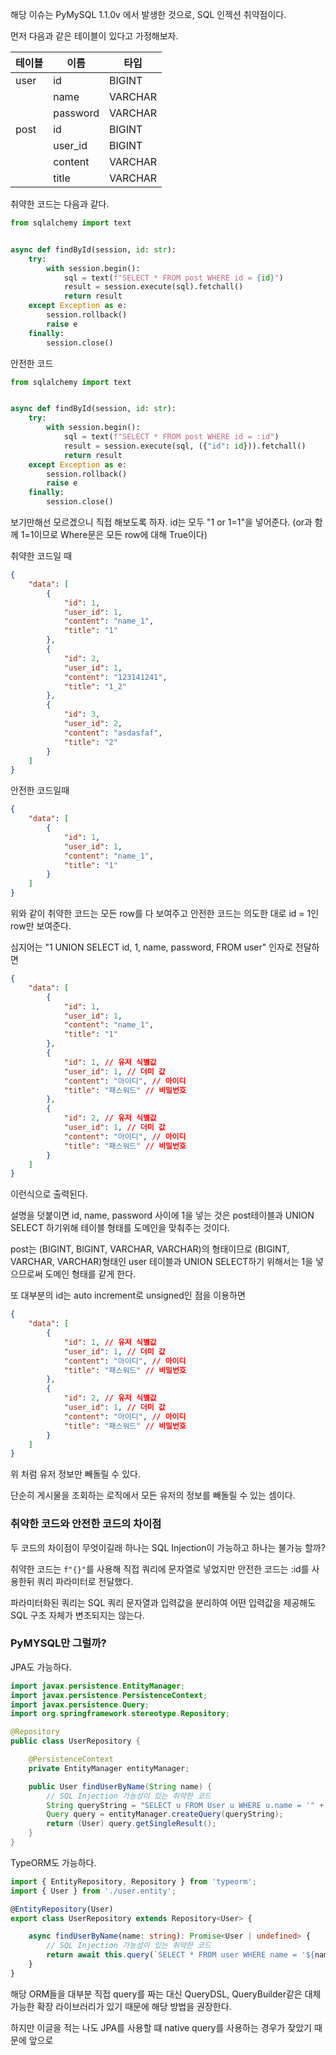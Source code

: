 해당 이슈는 PyMySQL 1.1.0v 에서 발생한 것으로, SQL 인젝션 취약점이다.

먼저 다음과 같은 테이블이 있다고 가정해보자.

| 테이블  | 이름       | 타입      |
| ---- | -------- | ------- |
| user | id       | BIGINT  |
|      | name     | VARCHAR |
|      | password | VARCHAR |
| post | id       | BIGINT  |
|      | user_id  | BIGINT  |
|      | content  | VARCHAR |
|      | title    | VARCHAR |


취약한 코드는 다음과 같다.
```python
from sqlalchemy import text


async def findById(session, id: str):  
    try:  
        with session.begin():  
            sql = text(f"SELECT * FROM post WHERE id = {id}")  
            result = session.execute(sql).fetchall()   
            return result
    except Exception as e:  
        session.rollback()  
        raise e  
    finally:  
        session.close()
```

안전한 코드
```python
from sqlalchemy import text


async def findById(session, id: str):  
    try:  
        with session.begin():  
            sql = text(f"SELECT * FROM post WHERE id = :id")  
            result = session.execute(sql, ({"id": id})).fetchall()   
            return result
    except Exception as e:  
        session.rollback()  
        raise e  
    finally:  
        session.close()
```

보기만해선 모르겠으니 직접 해보도록 하자.
id는 모두 "1 or 1=1"을 넣어준다. (or과 함께 1=1이므로 Where문은 모든 row에 대해 True이다)

취약한 코드일 때
```json
{
	"data": [
		{
			"id": 1,
			"user_id": 1,
			"content": "name_1",
			"title": "1"
		},
		{
			"id": 2,
			"user_id": 1,
			"content": "123141241",
			"title": "1_2"
		},
		{
			"id": 3,
			"user_id": 2,
			"content": "asdasfaf",
			"title": "2"
		}
	]
}
```

안전한 코드일때
```json
{
	"data": [
		{
			"id": 1,
			"user_id": 1,
			"content": "name_1",
			"title": "1"
		}
	]
}
```
위와 같이 취약한 코드는 모든 row를 다 보여주고 안전한 코드는 의도한 대로 id = 1인 row만 보여준다.

심지어는
"1 UNION SELECT id, 1, name, password, FROM user" 인자로 전달하면
```json
{
	"data": [
		{
			"id": 1,
			"user_id": 1,
			"content": "name_1",
			"title": "1"
		},
		{
			"id": 1, // 유저 식별값
			"user_id": 1, // 더미 값
			"content": "아이디", // 아이디
			"title": "패스워드" // 비밀번호
		},
		{
			"id": 2, // 유저 식별값
			"user_id": 1, // 더미 값
			"content": "아이디", // 아이디
			"title": "패스워드" // 비밀번호
		}
	]
}
```
이런식으로 출력된다.

설명을 덧붙이면 id, name, password 사이에  1을 넣는 것은 post테이블과 UNION SELECT 하기위해
테이블 형태를 도메인을 맞춰주는 것이다.

post는 (BIGINT, BIGINT, VARCHAR, VARCHAR)의 형태이므로 (BIGINT, VARCHAR, VARCHAR)형태인
user 테이블과 UNION SELECT하기 위해서는 1을 넣으므로써 도메인 형태를 같게 한다.

또 대부분의 id는 auto increment로 unsigned인 점을 이용하면
```json
{
	"data": [
		{
			"id": 1, // 유저 식별값
			"user_id": 1, // 더미 값
			"content": "아이디", // 아이디
			"title": "패스워드" // 비밀번호
		},
		{
			"id": 2, // 유저 식별값
			"user_id": 1, // 더미 값
			"content": "아이디", // 아이디
			"title": "패스워드" // 비밀번호
		}
	]
}
```
위 처럼 유저 정보만 빼돌릴 수 있다.

단순히 게시물을 조회하는 로직에서 모든 유저의 정보를 빼돌릴 수 있는 셈이다.

### 취약한 코드와 안전한 코드의 차이점
두 코드의 차이점이 무엇이길래 하나는 SQL Injection이 가능하고 하나는 불가능 할까?

취약한 코드는 `f"{}"`를 사용해 직접 쿼리에 문자열로 넣었지만
안전한 코드는 :id를 사용한뒤 쿼리 파라미터로 전달했다.

파라미터화된 쿼리는 SQL 쿼리 문자열과 입력값을 분리하여 어떤 입력값을 제공해도 SQL 구조 자체가 변조되지는 않는다.

### PyMYSQL만 그럴까?

JPA도 가능하다.
```java
import javax.persistence.EntityManager;
import javax.persistence.PersistenceContext;
import javax.persistence.Query;
import org.springframework.stereotype.Repository;

@Repository
public class UserRepository {

    @PersistenceContext
    private EntityManager entityManager;

    public User findUserByName(String name) {
        // SQL Injection 가능성이 있는 취약한 코드
        String queryString = "SELECT u FROM User u WHERE u.name = '" + name + "'";
        Query query = entityManager.createQuery(queryString);
        return (User) query.getSingleResult();
    }
}
```

TypeORM도 가능하다.
```typescript
import { EntityRepository, Repository } from 'typeorm';
import { User } from './user.entity';

@EntityRepository(User)
export class UserRepository extends Repository<User> {

    async findUserByName(name: string): Promise<User | undefined> {
        // SQL Injection 가능성이 있는 취약한 코드
        return await this.query(`SELECT * FROM user WHERE name = '${name}'`);
    }
}
```

해당 ORM들을 대부분 직접 query를 짜는 대신 QueryDSL, QueryBuilder같은 대체 가능한 확장 라이브러리가 있기 때문에 해당 방법을 권장한다.

하지만 이글을 적는 나도 JPA를 사용할 떄 native query를 사용하는 경우가 잦았기 때문에 앞으로